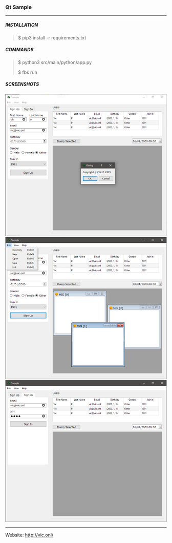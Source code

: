 ### Qt Sample ###
_ _ _

##### INSTALLATION #####

> $ pip3 install -r requirements.txt

##### COMMANDS #####

> $ python3 src/main/python/app.py
>
> $ fbs run

##### SCREENSHOTS #####

![](screenshots/1.PNG)
![](screenshots/2.PNG)
![](screenshots/3.PNG)

_ _ _

Website: http://vic.onl/